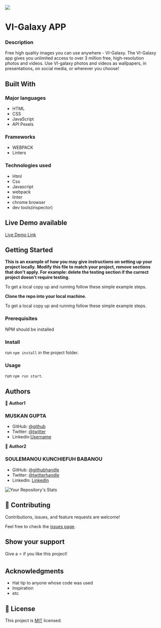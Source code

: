 ![](https://img.shields.io/badge/Microverse-blueviolet)

# VI-Galaxy APP

### Description
 Free high quality images you can use anywhere - VI-Galaxy.
The VI-Galaxy app gives you unlimited access to over 3 million free, high-resolution photos and videos.  Use VI-galaxy photos and videos as wallpapers, in presentations, on social media, or wherever you choose!
 
## Built With

### Major languages
- HTML
- CSS
- JavaScript 
- API Pexels

### Frameworks
- WEBPACK 
- Linters

### Technologies used
- Html
- Css
- Javascript
- webpack
- linter
- chrome browser
- dev tools(inspector)

## Live Demo available 

[Live Demo Link]()


## Getting Started

**This is an example of how you may give instructions on setting up your project locally.**
**Modify this file to match your project, remove sections that don't apply. For example: delete the testing section if the currect project doesn't require testing.**


To get a local copy up and running follow these simple example steps.

**Clone the repo into your local machine.**


To get a local copy up and running follow these simple example steps.

### Prerequisites
NPM should be installed

### Install
run `npm install` in the project folder.

### Usage
run `npm run start`.


## Authors

👤 **Author1**
### MUSKAN GUPTA
- GitHub: [@github](https://github.com/muskan2532150)
- Twitter: [@twitter](muskan2532150)
- Linkedin:[Username](https://www.linkedin.com/in/muskan-gupta-869165225/)

👤 **Author2**
### SOULEMANOU KUNCHIEFUH BABANOU
- GitHub: [@githubhandle](https://github.com/soulemanou-software)
- Twitter: [@twitterhandle](https://twitter.com/fastdevz1)
- LinkedIn: [LinkedIn](https://linkedin.com/in/https://www.linkedin.com/in/soulemanou-kunchiefuh-babanou-454099196/)

![Your Repository's Stats](https://contrib.rocks/image?repo=muskan2532150/VI-Galaxy)

## 🤝 Contributing

Contributions, issues, and feature requests are welcome!

Feel free to check the [issues page](../../issues/).

## Show your support

Give a ⭐️ if you like this project!

## Acknowledgments

- Hat tip to anyone whose code was used
- Inspiration
- etc

## 📝 License

This project is [MIT](./MIT.md) licensed.


